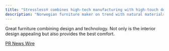 ```yaml
---
title: "Stressless® combines high-tech manufacturing with high-touch design for Smart Home chic"
description: "Norwegian furniture maker on trend with natural materials and ergonomic technology"
---
```

Great furniture combining design and technology. Not only is the interior design appealing but also provides the best comfort.


[PR News Wire](https://www.prnewswire.com/news-releases/stressless-combines-high-tech-manufacturing-with-high-touch-design-for-smart-home-chic-300617464.html)
